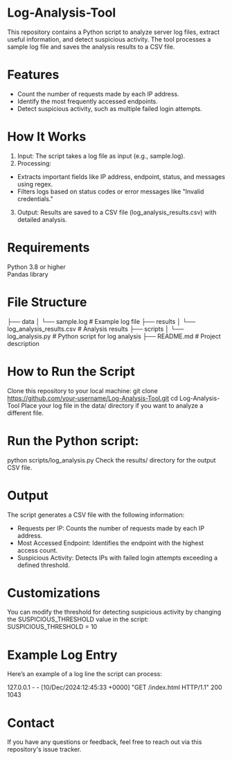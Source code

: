 # Log-Analysis-Tool
This repository contains a Python script to analyze server log files, extract useful information, and detect suspicious activity. The tool processes a sample log file and saves the analysis results to a CSV file.

# Features
- Count the number of requests made by each IP address.
- Identify the most frequently accessed endpoints.
- Detect suspicious activity, such as multiple failed login attempts.

# How It Works
1. Input: The script takes a log file as input (e.g., sample.log).
2. Processing:
  - Extracts important fields like IP address, endpoint, status, and messages using regex.
  - Filters logs based on status codes or error messages like "Invalid credentials."
3. Output: Results are saved to a CSV file (log_analysis_results.csv) with detailed analysis.

# Requirements
Python 3.8 or higher<br/> 
Pandas library

# File Structure
├── data
│   └── sample.log               # Example log file
├── results
│   └── log_analysis_results.csv # Analysis results
├── scripts
│   └── log_analysis.py          # Python script for log analysis
├── README.md                    # Project description

# How to Run the Script
Clone this repository to your local machine:
  git clone https://github.com/your-username/Log-Analysis-Tool.git
  cd Log-Analysis-Tool
Place your log file in the data/ directory if you want to analyze a different file.

# Run the Python script:
  python scripts/log_analysis.py
Check the results/ directory for the output CSV file.

# Output
The script generates a CSV file with the following information:
  - Requests per IP: Counts the number of requests made by each IP address.
  - Most Accessed Endpoint: Identifies the endpoint with the highest access count.
 - Suspicious Activity: Detects IPs with failed login attempts exceeding a defined threshold.
   
# Customizations
You can modify the threshold for detecting suspicious activity by changing the SUSPICIOUS_THRESHOLD value in the script:
  SUSPICIOUS_THRESHOLD = 10
  
# Example Log Entry
Here’s an example of a log line the script can process:

 127.0.0.1 - - [10/Dec/2024:12:45:33 +0000] "GET /index.html HTTP/1.1" 200 1043
 
# Contact
If you have any questions or feedback, feel free to reach out via this repository's issue tracker.
